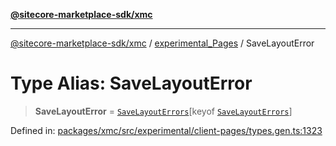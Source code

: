 [**@sitecore-marketplace-sdk/xmc**](../../../../README.md)

***

[@sitecore-marketplace-sdk/xmc](../../../../README.md) / [experimental\_Pages](../README.md) / SaveLayoutError

# Type Alias: SaveLayoutError

> **SaveLayoutError** = [`SaveLayoutErrors`](SaveLayoutErrors.md)\[keyof [`SaveLayoutErrors`](SaveLayoutErrors.md)\]

Defined in: [packages/xmc/src/experimental/client-pages/types.gen.ts:1323](https://github.com/Sitecore/marketplace-sdk/blob/main/packages/xmc/src/experimental/client-pages/types.gen.ts#L1323)
